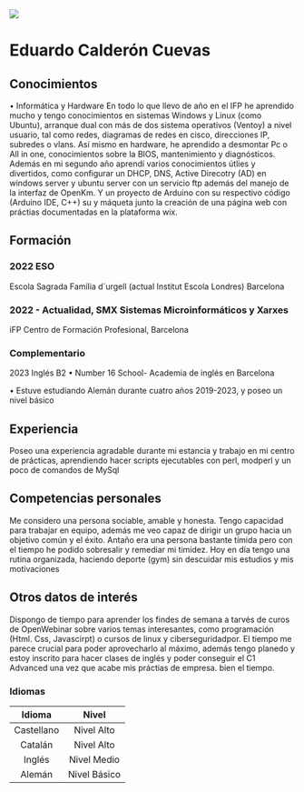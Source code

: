 
<img src="https://github.com/ecalderoncuevas/ecalderoncuevas.github.io/blob/main/foto%20gothub.png">

# **Eduardo Calderón Cuevas**
## Conocimientos
• Informática y Hardware
En todo lo que llevo de año en el IFP he aprendido mucho y tengo
conocimientos en sistemas Windows y Linux (como Ubuntu), arranque
dual con más de dos sistema operativos (Ventoy) a nivel usuario, tal
como redes, diagramas de redes en cisco, direcciones IP, subredes o
vlans. Así mismo en hardware, he aprendido a desmontar Pc o All in
one, conocimientos sobre la BIOS, mantenimiento y diagnósticos. Además en mi 
segundo año aprendí varios conocimientos útlies y divertidos, como configurar
un DHCP, DNS, Active Direcotry (AD) en windows server y ubuntu server con un servicio ftp
además del manejo de la interfaz de OpenKm. Y un proyecto de Arduino con su respectivo código
(Arduino IDE, C++) su y máqueta junto la creación de una página web con práctias documentadas
en la plataforma wix. 

## Formación
### 2022 ESO
Escola Sagrada Família d´urgell (actual Institut Escola Londres) Barcelona

### 2022 - Actualidad, SMX Sistemas Microinformáticos y Xarxes
 iFP Centro de Formación Profesional, Barcelona

### Complementario
 2023 Inglés B2
• Number 16 School- Academia de inglés en Barcelona 





• Estuve estudiando Alemán durante cuatro años 2019-2023, y poseo un nivel básico 

## Experiencia
Poseo una experiencia agradable durante mi estancia y trabajo en mi centro de prácticas, 
aprendiendo hacer scripts ejecutables con perl, modperl y un poco de comandos de MySql

## Competencias personales
Me considero una persona sociable, amable y honesta. Tengo
capacidad para trabajar en equipo, además me veo capaz de
dirigir un grupo hacia un objetivo común y el éxito. Antaño era
una persona bastante tímida pero con el tiempo he podido
sobresalir y remediar mi timidez. Hoy en día tengo una rutina
organizada, haciendo deporte (gym) sin descuidar mis estudios y
mis motivaciones

## Otros datos de interés
Dispongo de tiempo para aprender los findes de semana a tarvés de curos
de OpenWebinar sobre varios temas interesantes, como programación (Html. Css, Javascirpt)
o cursos de linux y ciberseguridadpor.
El tiempo me parece crucial para poder aprovecharlo al máximo, además
tengo planedo y estoy inscrito para hacer clases de inglés y poder conseguir el C1 Advanced una vez
que acabe mis práctias de empresa. 
bien el tiempo.

### Idiomas
| Idioma | Nivel |
|:---:|   :---:|
|Castellano | Nivel Alto|
|Catalán| Nivel Alto|
|Inglés| Nivel Medio|
|Alemán| Nivel Básico|
